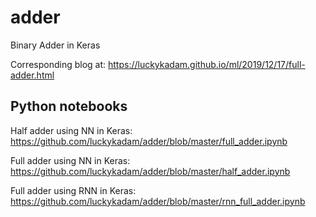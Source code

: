 # adder
Binary Adder in Keras

Corresponding blog at: https://luckykadam.github.io/ml/2019/12/17/full-adder.html

## Python notebooks

Half adder using NN in Keras: https://github.com/luckykadam/adder/blob/master/full_adder.ipynb

Full adder using NN in Keras: https://github.com/luckykadam/adder/blob/master/half_adder.ipynb

Full adder using RNN in Keras: https://github.com/luckykadam/adder/blob/master/rnn_full_adder.ipynb